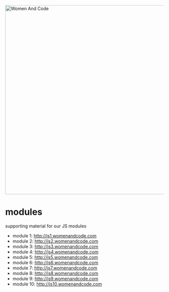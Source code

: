 <img src="http://www.womenandcode.org.s3-website.eu-central-1.amazonaws.com/WomenAndCode-header.png" alt="Women And Code" width=600px/>

# modules
supporting material for our JS modules

- module 1: http://js1.womenandcode.com
- module 2: http://js2.womenandcode.com
- module 3: http://js3.womenandcode.com
- module 4: http://js4.womenandcode.com
- module 5: http://js5.womenandcode.com
- module 6: http://js6.womenandcode.com
- module 7: http://js7.womenandcode.com
- module 8: http://js8.womenandcode.com
- module 9: http://js9.womenandcode.com
- module 10: http://js10.womenandcode.com

